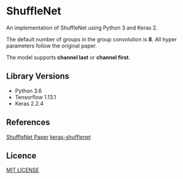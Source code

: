 # ShuffleNet
An implementation of ShuffleNet using Python 3 and Keras 2.  

The default number of groups in the group convolution is **8**. All hyper parameters follow the original paper.  

The model supports **channel last** or **channel first**. 


## Library Versions

- Python 3.6
- Tensorflow 1.13.1
- Keras 2.2.4


## References

[ShuffleNet Paper](https://arxiv.org/pdf/1707.01083.pdf)
[keras-shufflenet](https://github.com/scheckmedia/keras-shufflenet)


## Licence

[MIT LICENSE](LICENSE)
